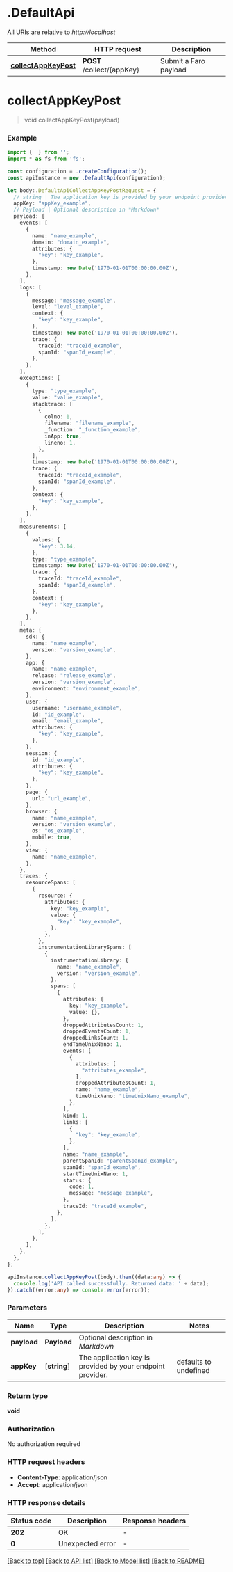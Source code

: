 # .DefaultApi

All URIs are relative to *http://localhost*

Method | HTTP request | Description
------------- | ------------- | -------------
[**collectAppKeyPost**](DefaultApi.md#collectAppKeyPost) | **POST** /collect/{appKey} | Submit a Faro payload


# **collectAppKeyPost**
> void collectAppKeyPost(payload)


### Example


```typescript
import {  } from '';
import * as fs from 'fs';

const configuration = .createConfiguration();
const apiInstance = new .DefaultApi(configuration);

let body:.DefaultApiCollectAppKeyPostRequest = {
  // string | The application key is provided by your endpoint provider. 
  appKey: "appKey_example",
  // Payload | Optional description in *Markdown*
  payload: {
    events: [
      {
        name: "name_example",
        domain: "domain_example",
        attributes: {
          "key": "key_example",
        },
        timestamp: new Date('1970-01-01T00:00:00.00Z'),
      },
    ],
    logs: [
      {
        message: "message_example",
        level: "level_example",
        context: {
          "key": "key_example",
        },
        timestamp: new Date('1970-01-01T00:00:00.00Z'),
        trace: {
          traceId: "traceId_example",
          spanId: "spanId_example",
        },
      },
    ],
    exceptions: [
      {
        type: "type_example",
        value: "value_example",
        stacktrace: [
          {
            colno: 1,
            filename: "filename_example",
            _function: "_function_example",
            inApp: true,
            lineno: 1,
          },
        ],
        timestamp: new Date('1970-01-01T00:00:00.00Z'),
        trace: {
          traceId: "traceId_example",
          spanId: "spanId_example",
        },
        context: {
          "key": "key_example",
        },
      },
    ],
    measurements: [
      {
        values: {
          "key": 3.14,
        },
        type: "type_example",
        timestamp: new Date('1970-01-01T00:00:00.00Z'),
        trace: {
          traceId: "traceId_example",
          spanId: "spanId_example",
        },
        context: {
          "key": "key_example",
        },
      },
    ],
    meta: {
      sdk: {
        name: "name_example",
        version: "version_example",
      },
      app: {
        name: "name_example",
        release: "release_example",
        version: "version_example",
        environment: "environment_example",
      },
      user: {
        username: "username_example",
        id: "id_example",
        email: "email_example",
        attributes: {
          "key": "key_example",
        },
      },
      session: {
        id: "id_example",
        attributes: {
          "key": "key_example",
        },
      },
      page: {
        url: "url_example",
      },
      browser: {
        name: "name_example",
        version: "version_example",
        os: "os_example",
        mobile: true,
      },
      view: {
        name: "name_example",
      },
    },
    traces: {
      resourceSpans: [
        {
          resource: {
            attributes: {
              key: "key_example",
              value: {
                "key": "key_example",
              },
            },
          },
          instrumentationLibrarySpans: [
            {
              instrumentationLibrary: {
                name: "name_example",
                version: "version_example",
              },
              spans: [
                {
                  attributes: {
                    key: "key_example",
                    value: {},
                  },
                  droppedAttributesCount: 1,
                  droppedEventsCount: 1,
                  droppedLinksCount: 1,
                  endTimeUnixNano: 1,
                  events: [
                    {
                      attributes: [
                        "attributes_example",
                      ],
                      droppedAttributesCount: 1,
                      name: "name_example",
                      timeUnixNano: "timeUnixNano_example",
                    },
                  ],
                  kind: 1,
                  links: [
                    {
                      "key": "key_example",
                    },
                  ],
                  name: "name_example",
                  parentSpanId: "parentSpanId_example",
                  spanId: "spanId_example",
                  startTimeUnixNano: 1,
                  status: {
                    code: 1,
                    message: "message_example",
                  },
                  traceId: "traceId_example",
                },
              ],
            },
          ],
        },
      ],
    },
  },
};

apiInstance.collectAppKeyPost(body).then((data:any) => {
  console.log('API called successfully. Returned data: ' + data);
}).catch((error:any) => console.error(error));
```


### Parameters

Name | Type | Description  | Notes
------------- | ------------- | ------------- | -------------
 **payload** | **Payload**| Optional description in *Markdown* |
 **appKey** | [**string**] | The application key is provided by your endpoint provider.  | defaults to undefined


### Return type

**void**

### Authorization

No authorization required

### HTTP request headers

 - **Content-Type**: application/json
 - **Accept**: application/json


### HTTP response details
| Status code | Description | Response headers |
|-------------|-------------|------------------|
**202** | OK |  -  |
**0** | Unexpected error |  -  |

[[Back to top]](#) [[Back to API list]](README.md#documentation-for-api-endpoints) [[Back to Model list]](README.md#documentation-for-models) [[Back to README]](README.md)


